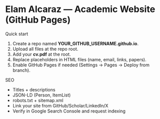 # Elam Alcaraz — Academic Website (GitHub Pages)

Quick start
1. Create a repo named **YOUR_GITHUB_USERNAME.github.io**.
2. Upload all files at the repo root.
3. Add your **cv.pdf** at the root.
4. Replace placeholders in HTML files (name, email, links, papers).
5. Enable GitHub Pages if needed (Settings → Pages → Deploy from branch).

SEO
- Titles + descriptions
- JSON-LD (Person, ItemList)
- robots.txt + sitemap.xml
- Link your site from GitHub/Scholar/LinkedIn/X
- Verify in Google Search Console and request indexing

